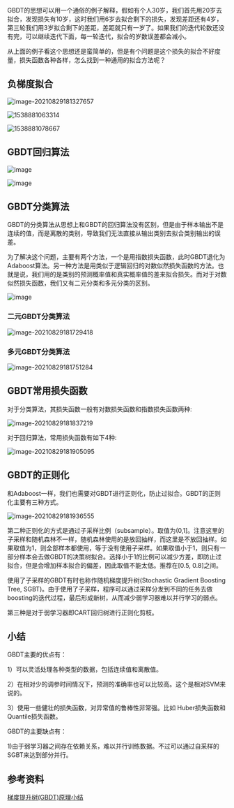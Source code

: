 GBDT的思想可以用一个通俗的例子解释，假如有个人30岁，我们首先用20岁去拟合，发现损失有10岁，这时我们用6岁去拟合剩下的损失，发现差距还有4岁，第三轮我们用3岁拟合剩下的差距，差距就只有一岁了。如果我们的迭代轮数还没有完，可以继续迭代下面，每一轮迭代，拟合的岁数误差都会减小。

从上面的例子看这个思想还是蛮简单的，但是有个问题是这个损失的拟合不好度量，损失函数各种各样，怎么找到一种通用的拟合方法呢？

## 负梯度拟合

![image-20210829181327657](img/image-20210829181327657.png)



![1538881063314](img/1538881063314.png)

![1538881078667](img/1538881078667.png)

## GBDT回归算法

![image](img/ensemble22.png)

![image](img/ensemble23.png)

## GBDT分类算法

GBDT的分类算法从思想上和GBDT的回归算法没有区别，但是由于样本输出不是连续的值，而是离散的类别，导致我们无法直接从输出类别去拟合类别输出的误差。

为了解决这个问题，主要有两个方法，一个是用指数损失函数，此时GBDT退化为Adaboost算法。另一种方法是用类似于逻辑回归的对数似然损失函数的方法。也就是说，我们用的是类别的预测概率值和真实概率值的差来拟合损失。而对于对数似然损失函数，我们又有二元分类和多元分类的区别。

![image](img/ensemble24.png)

### 二元GBDT分类算法

![image-20210829181729418](img/image-20210829181729418.png)

### 多元GBDT分类算法

![image-20210829181751284](img/image-20210829181751284.png)

## GBDT常用损失函数

对于分类算法，其损失函数一般有对数损失函数和指数损失函数两种:

![image-20210829181837219](img/image-20210829181837219.png)

对于回归算法，常用损失函数有如下4种:

![image-20210829181905095](img/image-20210829181905095.png)

## GBDT的正则化

和Adaboost一样，我们也需要对GBDT进行正则化，防止过拟合。GBDT的正则化主要有三种方式。

![image-20210829181936555](img/image-20210829181936555.png)

第二种正则化的方式是通过子采样比例（subsample）。取值为(0,1]。注意这里的子采样和随机森林不一样，随机森林使用的是放回抽样，而这里是不放回抽样。如果取值为1，则全部样本都使用，等于没有使用子采样。如果取值小于1，则只有一部分样本会去做GBDT的决策树拟合。选择小于1的比例可以减少方差，即防止过拟合，但是会增加样本拟合的偏差，因此取值不能太低。推荐在[0.5, 0.8]之间。

使用了子采样的GBDT有时也称作随机梯度提升树(Stochastic Gradient Boosting Tree, SGBT)。由于使用了子采样，程序可以通过采样分发到不同的任务去做boosting的迭代过程，最后形成新树，从而减少弱学习器难以并行学习的弱点。

 第三种是对于弱学习器即CART回归树进行正则化剪枝。

## 小结

GBDT主要的优点有：

1）可以灵活处理各种类型的数据，包括连续值和离散值。

2）在相对少的调参时间情况下，预测的准确率也可以比较高。这个是相对SVM来说的。

3）使用一些健壮的损失函数，对异常值的鲁棒性非常强。比如 Huber损失函数和Quantile损失函数。

GBDT的主要缺点有：

1)由于弱学习器之间存在依赖关系，难以并行训练数据。不过可以通过自采样的SGBT来达到部分并行。

## 参考资料

[梯度提升树(GBDT)原理小结](https://www.cnblogs.com/pinard/p/6140514.html)

